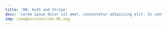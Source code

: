 ```yaml
---
title: 'DB, Auth and Stripe'
desc: 'Lorem ipsum dolor sit amet, consectetur adipiscing elit. In convallis tortor.'
img: /images/icon/icon-05.svg
---
```


